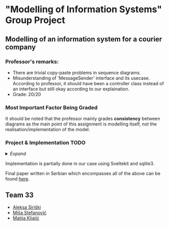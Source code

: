 # "Modelling of Information Systems" Group Project

## Modelling of an information system for a courier company

### Professor's remarks:
- There are trivial copy-paste problems in sequence diagrams.
- Misunderstanding of 'MessageSender' interface and its usecase. According to professor, it should have been a controller class instead of an interface but still okay according to our explaination.
- Grade: 20/20

### Most Important Factor Being Graded

It should be noted that the professor mainly grades **consistency** between diagrams as the main point of this assignment is modelling itself, not the realisation/implementation of the model.

### Project & Implementation TODO

<details><summary><i>Expand</i></summary>
- UML diagrams
  - [x] 1 usecase diagram
  - [x] 2 activity diagrams
  - [x] 1 class diagram
  - [x] 3 sequence diagrams
  - [x] 1 package diagram
- Partial implementation
  - [ ] Klijent (`/client`)
    - [x] Pregled profila (`/client/profile`)
      - [ ] Ažuriranje podataka (`/client/profile/update`)
    - [x] Kreiranje pošiljke (`/client/packages/send`)
      - [x] Upisivanje modela plaćanja (radio button)
      - [x] Upisivanje informacija primaoca (form)
      - [x] Upisivanje napomena za kurira (input)
    - [ ] Obaveštenje o promeni statusa pošiljke
    - [x] Pregled istorijata pošiljki (`/client/packages`)
      - [ ] Prikaz napravljene pošiljke (`/client/packages/1`)
        - [ ] Ocenjivanje kurira
        - [x] Otvaranje novog tiketa za podršku (wrong path)
        - [ ] Prikaz tiketa za podršku
    - [x] Pregled istorijata tiketa (`/client/tickets`)
      - [x] Prikaz tiketa za podršku (`/client/tickets/1`)
  - [x] Admin (`/admin`)
    - [x] Pregled svih dispečera (`/admin/dispatchers`)
      - [x] Prikaz dispečera (`/admin/dispatchers/1`)
        - [x] Otpuštanje dispečera (button)
        - [x] Ažuriranje podataka o dispečeru (`/admin/dispatchers/1/update`)
    - [x] Zapošljavanje dispečera (`/admin/dispatchers/hire`)
  - [ ] Dispečer (`/dispatcher`)
    - [x] Pregled svih pošiljki (`/dispatcher/packages`)
      - [x] Prikaz pošiljke (`/dispatcher/packages/1`)
        - [x] Ažuriranje statusa pošiljke (dropdown selector)
    - [x] Pregled svih kurira (`/dispatcher/couriers`)
      - [x] Prikaz kurira (`/dispatcher/couriers/1`)
        - [x] Pregled recenzija (`/dispatcher/couriers/1/ratings`)
        - [x] Otpuštanje kurira (button)
        - [x] Ažuriranje podataka o kuriru (`/dispatcher/couriers/1/update`)
        - [ ] Dodeljivanje nedodeljenih paketa
        - [x] Brisanje dodeljenih paketa (button in table)
    - [x] Pregled svih zahteva za podršku (`/dispatcher/tickets`)
      - [x] Prikaz tiketa za podršku (`/dispatcher/tickets/open`)
        - [x] Zatvaranje tiketa za podršku (button)
    - [x] Zapošljavanje kurira (`/dispatcher/couriers/hire`)
  - [x] Kurir (`/courier`)
    - [x] Pregled dodeljenih pošiljki (`/courier/packages`)
      - [x] Prikaz pošiljke (`/courier/packages/1`)
        - [x] Ažuriranje statusa pošiljke (dropdown selector)
        - [x] Izdavanje računa (`/courier/packages/1/receipt`)
        - [x] Prikaz ruta do adrese pošiljke (`/courier/packages/1/route`)

</details>

Implementation is partially done in our case using Sveltekit and sqlite3.

Final paper written in Serbian which encompasses all of the above can be found [here](https://github.com/matijakljajic/misuns/blob/main/MIS_tim33.pdf).


## Team 33

- [Aleksa Siriški](https://github.com/aleksasiriski)
- [Miša Stefanović](https://github.com/mikmik1011)
- [Matija Kljajić](https://github.com/matijakljajic)
